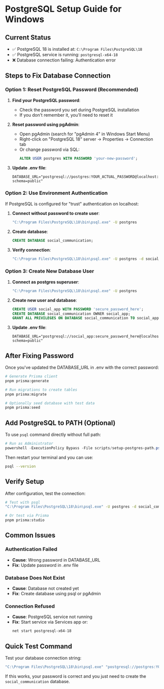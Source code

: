 # PostgreSQL Setup Guide for Windows

## Current Status

- ✅ PostgreSQL 18 is installed at: `C:\Program Files\PostgreSQL\18`
- ✅ PostgreSQL service is running: `postgresql-x64-18`
- ❌ Database connection failing: Authentication error

## Steps to Fix Database Connection

### Option 1: Reset PostgreSQL Password (Recommended)

1. **Find your PostgreSQL password**:
   - Check the password you set during PostgreSQL installation
   - If you don't remember it, you'll need to reset it

2. **Reset password using pgAdmin**:
   - Open pgAdmin (search for "pgAdmin 4" in Windows Start Menu)
   - Right-click on "PostgreSQL 18" server → Properties → Connection tab
   - Or change password via SQL:
     ```sql
     ALTER USER postgres WITH PASSWORD 'your-new-password';
     ```

3. **Update .env file**:
   ```env
   DATABASE_URL="postgresql://postgres:YOUR_ACTUAL_PASSWORD@localhost:5432/social_communication?schema=public"
   ```

### Option 2: Use Environment Authentication

If PostgreSQL is configured for "trust" authentication on localhost:

1. **Connect without password to create user**:

   ```bash
   "C:\Program Files\PostgreSQL\18\bin\psql.exe" -U postgres
   ```

2. **Create database**:

   ```sql
   CREATE DATABASE social_communication;
   ```

3. **Verify connection**:
   ```bash
   "C:\Program Files\PostgreSQL\18\bin\psql.exe" -U postgres -d social_communication -c "SELECT version();"
   ```

### Option 3: Create New Database User

1. **Connect as postgres superuser**:

   ```bash
   "C:\Program Files\PostgreSQL\18\bin\psql.exe" -U postgres
   ```

2. **Create new user and database**:

   ```sql
   CREATE USER social_app WITH PASSWORD 'secure_password_here';
   CREATE DATABASE social_communication OWNER social_app;
   GRANT ALL PRIVILEGES ON DATABASE social_communication TO social_app;
   ```

3. **Update .env file**:
   ```env
   DATABASE_URL="postgresql://social_app:secure_password_here@localhost:5432/social_communication?schema=public"
   ```

## After Fixing Password

Once you've updated the DATABASE_URL in .env with the correct password:

```bash
# Generate Prisma client
pnpm prisma:generate

# Run migrations to create tables
pnpm prisma:migrate

# Optionally seed database with test data
pnpm prisma:seed
```

## Add PostgreSQL to PATH (Optional)

To use `psql` command directly without full path:

```powershell
# Run as Administrator
powershell -ExecutionPolicy Bypass -File scripts/setup-postgres-path.ps1
```

Then restart your terminal and you can use:

```bash
psql --version
```

## Verify Setup

After configuration, test the connection:

```bash
# Test with psql
"C:\Program Files\PostgreSQL\18\bin\psql.exe" -U postgres -d social_communication -c "SELECT version();"

# Or test via Prisma
pnpm prisma:studio
```

## Common Issues

### Authentication Failed

- **Cause**: Wrong password in DATABASE_URL
- **Fix**: Update password in .env file

### Database Does Not Exist

- **Cause**: Database not created yet
- **Fix**: Create database using psql or pgAdmin

### Connection Refused

- **Cause**: PostgreSQL service not running
- **Fix**: Start service via Services app or:
  ```bash
  net start postgresql-x64-18
  ```

## Quick Test Command

Test your database connection string:

```bash
"C:\Program Files\PostgreSQL\18\bin\psql.exe" "postgresql://postgres:YOUR_PASSWORD@localhost:5432/postgres" -c "SELECT version();"
```

If this works, your password is correct and you just need to create the `social_communication` database.
